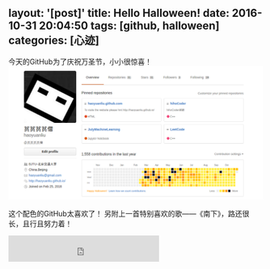 layout: '[post]'
title: Hello Halloween!
date: 2016-10-31 20:04:50
tags: [github, halloween]
categories: [心迹]
---
今天的GitHub为了庆祝万圣节，小小很惊喜！
![GitHub][1]
<!--more-->
这个配色的GitHub太喜欢了！
另附上一首特别喜欢的歌——《南下》，路还很长，且行且努力着！
<iframe frameborder="no" border="0" marginwidth="0" marginheight="0" width=298 height=52 src="http://music.163.com/outchain/player?type=2&id=414706021&auto=1&height=32"></iframe>

  [1]: https://raw.githubusercontent.com/haoyuanliu/blog_pic/master/2016-10-31/HELLO_HALLOWEEN.png

